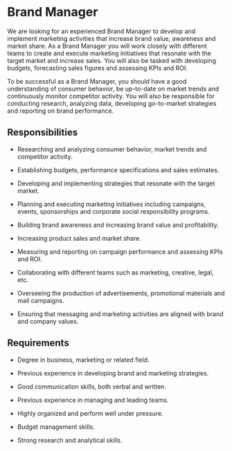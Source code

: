 # Brand Manager

We are looking for an experienced Brand Manager to develop and implement marketing activities that increase brand value, awareness and market share. As a Brand Manager you will work closely with different teams to create and execute marketing initiatives that resonate with the target market and increase sales. You will also be tasked with developing budgets, forecasting sales figures and assessing KPIs and ROI.

To be successful as a Brand Manager, you should have a good understanding of consumer behavior, be up-to-date on market trends and continuously monitor competitor activity. You will also be responsible for conducting research, analyzing data, developing go-to-market strategies and reporting on brand performance.

## Responsibilities

* Researching and analyzing consumer behavior, market trends and competitor activity.

* Establishing budgets, performance specifications and sales estimates.

* Developing and implementing strategies that resonate with the target market.

* Planning and executing marketing initiatives including campaigns, events, sponsorships and corporate social responsibility programs.

* Building brand awareness and increasing brand value and profitability.

* Increasing product sales and market share.

* Measuring and reporting on campaign performance and assessing KPIs and ROI.

* Collaborating with different teams such as marketing, creative, legal, etc.

* Overseeing the production of advertisements, promotional materials and mail campaigns.

* Ensuring that messaging and marketing activities are aligned with brand and company values.

## Requirements

* Degree in business, marketing or related field.

* Previous experience in developing brand and marketing strategies.

* Good communication skills, both verbal and written.

* Previous experience in managing and leading teams.

* Highly organized and perform well under pressure.

* Budget management skills.

* Strong research and analytical skills.

